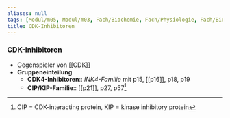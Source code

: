 ```yaml
---
aliases: null
tags: [Modul/m05, Modul/m03, Fach/Biochemie, Fach/Physiologie, Fach/Biochemie/Molekül]
title: CDK-Inhibitoren
---
```

### CDK-Inhibitoren
- Gegenspieler von [[CDK]]
- **Gruppeneinteilung**
	- **CDK4-Inhibitoren**:: *INK4-Familie* mit p15, [[p16]], p18, p19
	- **CIP/KIP-Familie**:: [[p21]], p27, p57[^1]


[^1]: CIP = CDK-interacting protein, KIP = kinase inhibitory protein
